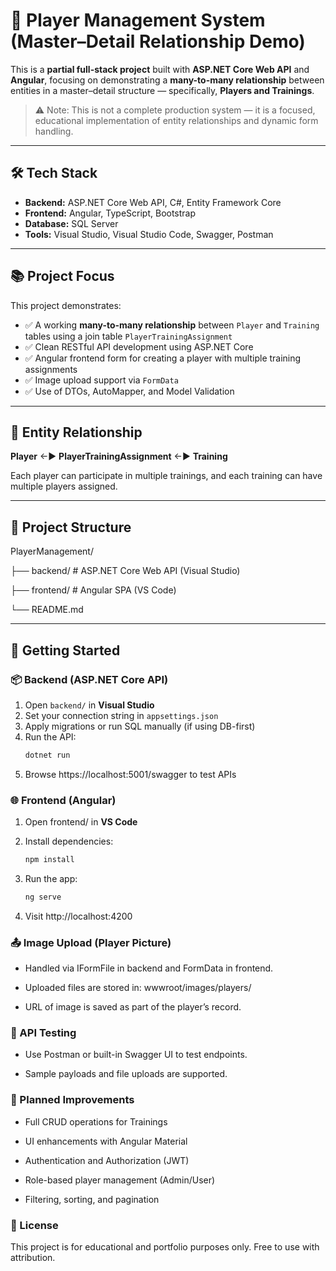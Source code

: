 # 🏏 Player Management System (Master–Detail Relationship Demo)

This is a **partial full-stack project** built with **ASP.NET Core Web API** and **Angular**, focusing on demonstrating a **many-to-many relationship** between entities in a master–detail structure — specifically, **Players and Trainings**.

> ⚠️ Note: This is not a complete production system — it is a focused, educational implementation of entity relationships and dynamic form handling.

---

## 🛠️ Tech Stack

- **Backend:** ASP.NET Core Web API, C#, Entity Framework Core
- **Frontend:** Angular, TypeScript, Bootstrap
- **Database:** SQL Server
- **Tools:** Visual Studio, Visual Studio Code, Swagger, Postman

---

## 📚 Project Focus

This project demonstrates:

- ✅ A working **many-to-many relationship** between `Player` and `Training` tables using a join table `PlayerTrainingAssignment`
- ✅ Clean RESTful API development using ASP.NET Core
- ✅ Angular frontend form for creating a player with multiple training assignments
- ✅ Image upload support via `FormData`
- ✅ Use of DTOs, AutoMapper, and Model Validation

---

## 🔗 Entity Relationship

**Player** ←▶ **PlayerTrainingAssignment** ←▶ **Training**

Each player can participate in multiple trainings, and each training can have multiple players assigned.

---

## 📁 Project Structure
PlayerManagement/

├── backend/ # ASP.NET Core Web API (Visual Studio)

├── frontend/ # Angular SPA (VS Code)

└── README.md


---

## 🚀 Getting Started

### 📦 Backend (ASP.NET Core API)

1. Open `backend/` in **Visual Studio**
2. Set your connection string in `appsettings.json`
3. Apply migrations or run SQL manually (if using DB-first)
4. Run the API:
   ```bash
   dotnet run
5. Browse https://localhost:5001/swagger to test APIs


### 🌐 Frontend (Angular)
1. Open frontend/ in **VS Code**

2. Install dependencies:
   ```bash
   npm install
3. Run the app:
   ```bash
   ng serve

5. Visit http://localhost:4200

### 📤 Image Upload (Player Picture)
* Handled via IFormFile in backend and FormData in frontend.

* Uploaded files are stored in: wwwroot/images/players/

* URL of image is saved as part of the player’s record.

### 🧪 API Testing
* Use Postman or built-in Swagger UI to test endpoints.

* Sample payloads and file uploads are supported.

### 📌 Planned Improvements
* Full CRUD operations for Trainings

* UI enhancements with Angular Material

* Authentication and Authorization (JWT)

* Role-based player management (Admin/User)

* Filtering, sorting, and pagination

### 📄 License
This project is for educational and portfolio purposes only. Free to use with attribution.

